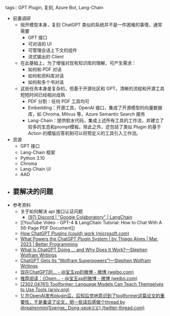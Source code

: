 tags:: GPT Plugin, 复刻, Azure Bot, Lang-Chain

- 前置调研
	- 抛开模型本身，复刻 ChatGPT 类似的系统并不是一件困难的事情，通常需要
		- GPT 接口
		- 可对话的 UI
		- 可管理会话上下文的组件
		- 流式输出的 Client
	- 在此基础上，为了增强对现有知识库的理解，可产生需求：
		- 如何和 PDF 对话
		- 如何和资料库对话
		- 如何和多个书对话
	- 这些任务本身是复杂的，但基于开源社区和 GPT，清晰的流程和开源工具短短时间已经相对成熟
		- PDF 分割：任何 PDF 工具均可
		- Embedding：开源工具，OpenAI 接口，集成了开源模型的向量数据库，如 Chroma, Milvus 等，Azure Semantic Search 服务
		- Lang-Chain：提供胶水代码，集成上述所有工具的工作流，并建立了较多的生态和prompt模板。除此之外，还包括了类似 Plugin 的基于 Action 的模版应答机制可以将预定义的工具引入工作流。
- 资源
	- GPT 接口
	- Lang-Chain 框架
	- Python 3.10
	- Chroma
	- Lang-Chain UI
	- AAD
- 要解决的问题
	-
- 参考资料
	- 关于如何解决 api 接口认证问题
		- [(97) Discord | "Google Colaboratory" | LangChain](https://discord.com/channels/1038097195422978059/1047066966566916107/1048742148268359710)
	- [[YouTube Video - GPT-4 & LangChain Tutorial: How to Chat With A 56-Page PDF Document]]
	- [How ChatGPT Plugins (could) work (microsoft.com)](https://techcommunity.microsoft.com/t5/fasttrack-for-azure/how-chatgpt-plugins-could-work/ba-p/3761483)
	- [What Powers the ChatGPT Plugin System | by Thiago Alves | Mar, 2023 | Better Programming](https://betterprogramming.pub/what-powers-the-chatgpt-plugin-system-8759934517af?gi=bc8536c54e0d)
	- [What Is ChatGPT Doing … and Why Does It Work?—Stephen Wolfram Writings](https://writings.stephenwolfram.com/2023/02/what-is-chatgpt-doing-and-why-does-it-work/?continueFlag=9cf71944034535d667a60ca77f7f8b71)
	- [ChatGPT Gets Its “Wolfram Superpowers”!—Stephen Wolfram Writings](https://writings.stephenwolfram.com/2023/03/chatgpt-gets-its-wolfram-superpowers/?continueFlag=69128407fd804bd05c)
	- [现在ChatGPT的... - @宝玉xp的微博 - 微博 (weibo.com)](https://weibo.com/1727858283/4875446737175262#repost)
	- [推荐阅读：《Open... - @宝玉xp的微博 - 微博 (weibo.com)](https://weibo.com/1727858283/4883339587357377?sourceType=weixin&from=10D3395010&wm=20005_0002&featurecode=newtitle&s_channel=4&s_trans=2296953024_4883339587357377)
	- [[2302.04761] Toolformer: Language Models Can Teach Themselves to Use Tools (arxiv.org)](https://arxiv.org/abs/2302.04761)
	- [1/ 在OpenAI发布plugin后，后知后觉地意识到了toolformer这篇论文的重要性，于是重读了论文，把一些读后感做个thread by @realrenmin(Sverige_ Dong-seok🇸🇪) (twitter-thread.com)](https://twitter-thread.com/t/1639396245524324353?continueFlag=63e2b6f3afe67dc7da38f54fe984b7a1)